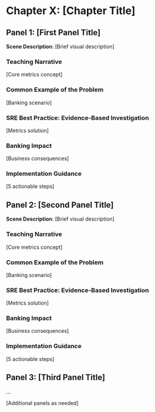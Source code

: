 # Chapter X: [Chapter Title]

## Panel 1: [First Panel Title]
**Scene Description**: [Brief visual description]
### Teaching Narrative
[Core metrics concept]
### Common Example of the Problem
[Banking scenario]
### SRE Best Practice: Evidence-Based Investigation
[Metrics solution]
### Banking Impact
[Business consequences]
### Implementation Guidance
[5 actionable steps]

## Panel 2: [Second Panel Title]
**Scene Description**: [Brief visual description]
### Teaching Narrative
[Core metrics concept]
### Common Example of the Problem
[Banking scenario]
### SRE Best Practice: Evidence-Based Investigation
[Metrics solution]
### Banking Impact
[Business consequences]
### Implementation Guidance
[5 actionable steps]

## Panel 3: [Third Panel Title]
...

[Additional panels as needed]